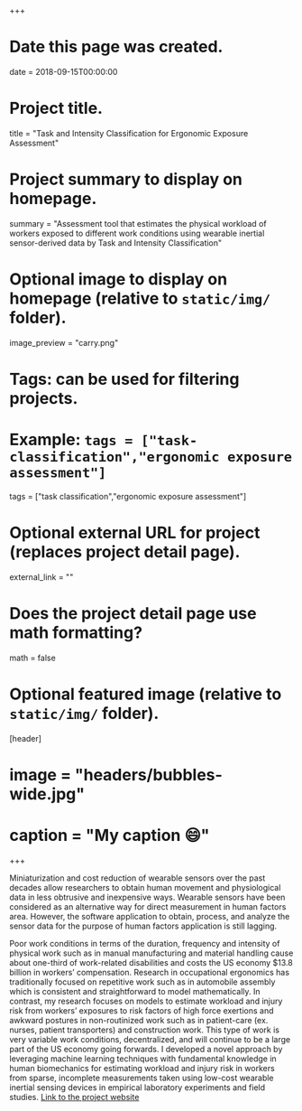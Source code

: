 

+++
# Date this page was created.
date = 2018-09-15T00:00:00

# Project title.
title = "Task and Intensity Classification for Ergonomic Exposure Assessment"

# Project summary to display on homepage.
summary = "Assessment tool that estimates the physical workload of workers exposed to different work conditions using wearable inertial sensor-derived data by Task and Intensity Classification"

# Optional image to display on homepage (relative to `static/img/` folder).
image_preview = "carry.png"

# Tags: can be used for filtering projects.
# Example: `tags = ["task-classification","ergonomic exposure assessment"]`
tags = ["task classification","ergonomic exposure assessment"]

# Optional external URL for project (replaces project detail page).
external_link = ""

# Does the project detail page use math formatting?
math = false

# Optional featured image (relative to `static/img/` folder).
[header]
# image = "headers/bubbles-wide.jpg"
# caption = "My caption :smile:"

+++

Miniaturization and cost reduction of wearable sensors over the past decades allow researchers to obtain human movement and physiological data in less obtrusive and inexpensive ways. Wearable sensors have been considered as an alternative way for direct measurement in human factors area. However, the software application to obtain, process, and analyze the sensor data for the purpose of human factors application is still lagging. 

Poor work conditions in terms of the duration, frequency and intensity of physical work such as in manual manufacturing and material handling cause about one-third of work-related disabilities and costs the US economy $13.8 billion in workers’ compensation. Research in occupational ergonomics has traditionally focused on repetitive work such as in automobile assembly which is consistent and straightforward to model mathematically. In contrast, my research focuses on models to estimate workload and injury risk from workers’ exposures to risk factors of high force exertions and awkward postures in non-routinized work such as in patient-care (ex. nurses, patient transporters) and construction work. This type of work is very variable work conditions, decentralized, and will continue to be a large part of the US economy going forwards. I developed a novel approach by leveraging machine learning techniques with fundamental knowledge in human biomechanics for estimating workload and injury risk in workers from sparse, incomplete measurements taken using low-cost wearable inertial sensing devices in empirical laboratory experiments and field studies.
[Link to the project website](http://dsouzalab.engin.umich.edu/research/inertial-sensing/index.php)
